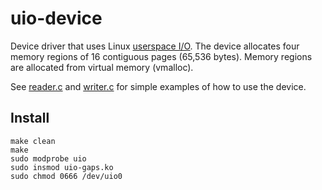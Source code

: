 # uio-device

Device driver that uses Linux [userspace I/O](https://www.kernel.org/doc/html/latest/driver-api/uio-howto.html).
The device allocates four memory regions of 16 contiguous pages (65,536 bytes).
Memory regions are allocated from virtual memory (vmalloc).

See [reader.c](/uio-device/reader.c) and [writer.c](/uio-device/writer.c) for simple
examples of how to use the device.

## Install

```
make clean
make
sudo modprobe uio
sudo insmod uio-gaps.ko
sudo chmod 0666 /dev/uio0
```
